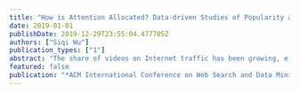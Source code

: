 ```yaml
---
title: "How is Attention Allocated? Data-driven Studies of Popularity and Engagement in Online Videos"
date: 2019-01-01
publishDate: 2019-12-29T23:55:04.477705Z
authors: ["Siqi Wu"]
publication_types: ["1"]
abstract: "The share of videos on Internet traffic has been growing, e.g., people are now spending a billion hours watching YouTube videos every day. Therefore, understanding how videos capture attention on a global scale is also of growing importance for both research and practice. In online platforms, people can interact with videos in different ways -- there are behaviors of active participation (watching, commenting, and sharing) and that of passive consumption (viewing). In this paper, we take a data-driven approach to studying how human attention is allocated in online videos with respect to both active and passive behaviors. We first investigate the active interaction behaviors by proposing a novel metric to represent the aggregate user engagement on YouTube videos. We show this metric is correlated with video quality, stable over lifetime, and predictable before video's upload. Next, we extend the line of work on modelling video view counts by disentangling the effects of two dominant traffic sources -- related videos and YouTube search. Findings from this work can help content producers to create engaging videos and hosting platforms to optimize advertising strategies, recommender systems, and many more applications."
featured: false
publication: "*ACM International Conference on Web Search and Data Mining (WSDM '19), Doctoral Consortium*"
---
```


